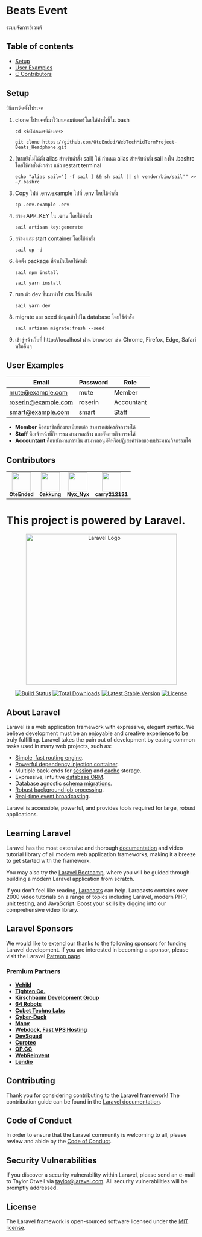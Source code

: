 # Beats Event
ระบบจัดการอีเวนต์

## Table of contents
- [Setup](#setup)
- [User Examples](#user-examples)
- [ඞ Contributors](#contributors)

## Setup
วิธีการติดตั้งโปรเจค
1. clone โปรเจคนี้มาใว้บนคอมพิเตอร์โดยใส่คำสั่งนี้ใน bash
    ```
    cd <ชื่อโฟล์เดอร์ที่ต้องการ>
    ```
    ```
    git clone https://github.com/OteEnded/WebTechMidTermProject-Beats_Headphone.git
    ```
2.  (หากยังไม่ได้ตั้ง alias สำหรับคำสั่ง sail) ให้ กำหนด alias สำหรับคำสั่ง sail ลงใน .bashrc โดยใช้คำสั่งดังกล่าว แล้ว restart terminal
    ```
    echo "alias sail='[ -f sail ] && sh sail || sh vendor/bin/sail'" >> ~/.bashrc
    ```
3. Copy ไฟล์ .env.example ไปที่ .env โดยใช้คำสั่ง
    ```
    cp .env.example .env
    ```
4. สร้าง APP_KEY ใน .env โดยใช้คำสั่ง
   ```
   sail artisan key:generate
   ```
5. สร้าง และ start container โดยใช้คำสั่ง
    ```
    sail up -d
    ```
6. ติดตั้ง package ที่จำเป็นโดยใช้คำสั่ง
    ```
    sail npm install
    ```
    ```
    sail yarn install
    ```
7. run ตัว dev ขึ้นมาทำให้ css ใช้งานได้
    ```
    sail yarn dev
    ```
8. migrate และ seed ข้อมูลเข้าไปใน database โดยใช้คำสั่ง
    ```
    sail artisan migrate:fresh --seed
    ```
9. เข้าสู่หน้าเว็บที่ http://localhost ผ่าน browser เช่น Chrome, Firefox, Edge, Safari หรืออื่นๆ

## User Examples
| Email               | Password | Role       |
|---------------------|----------|------------|
| mute@example.com    | mute     | Member     |
| roserin@example.com | roserin  | Accountant |
| smart@example.com   | smart    | Staff      |

* **Member** คือสมาชิกที่ลงทะเบียนแล้ว สามารถสมัครกิจกรรมได้
* **Staff** คือเจ้าหน้าที่กิจกรรม สามารถสร้าง และจัดการกิจกรรมได้
* **Accountant** คือพนักงานการเงิน สามารถอนุมัติหรือปฏิเสธคำร้องของบประมาณกิจกรรมได้

## Contributors
<table>
<tr>
<td align="center">
    <a href = "https://github.com/OteEnded">
        <img src = "https://avatars.githubusercontent.com/u/98574548?s=50" width="50" height="50"/><br>
        <sub><b> OteEnded </b> </sub>
    </a>
    <br>
</td>

<td align="center">
    <a href = "https://github.com/0akkung">
        <img src = "https://avatars.githubusercontent.com/u/98578165?s=50" width="50" height="50"/><br>
        <sub><b> 0akkung </b> </sub>
    </a>
    <br>
</td>

<td align="center">
    <a href = "https://github.com/NyxTheeranut">
        <img src = "https://avatars.githubusercontent.com/u/98580582?s=50" width="50" height="50"/><br>
        <sub><b> Nyx_Nyx </b> </sub>
    </a>
    <br>
</td>

<td align="center">
    <a href = "https://github.com/carry212121">
        <img src = "https://avatars.githubusercontent.com/u/98574257?s=50" width="50" height="50"/><br>
        <sub><b> carry212121 </b> </sub>
    </a>
    <br>
</td>
</tr>
</table>

<h1>This project is powered by Laravel.</h1>

<p align="center"><a href="https://laravel.com" target="_blank"><img src="https://raw.githubusercontent.com/laravel/art/master/logo-lockup/5%20SVG/2%20CMYK/1%20Full%20Color/laravel-logolockup-cmyk-red.svg" width="400" alt="Laravel Logo"></a></p>

<p align="center">
<a href="https://github.com/laravel/framework/actions"><img src="https://github.com/laravel/framework/workflows/tests/badge.svg" alt="Build Status"></a>
<a href="https://packagist.org/packages/laravel/framework"><img src="https://img.shields.io/packagist/dt/laravel/framework" alt="Total Downloads"></a>
<a href="https://packagist.org/packages/laravel/framework"><img src="https://img.shields.io/packagist/v/laravel/framework" alt="Latest Stable Version"></a>
<a href="https://packagist.org/packages/laravel/framework"><img src="https://img.shields.io/packagist/l/laravel/framework" alt="License"></a>
</p>

## About Laravel

Laravel is a web application framework with expressive, elegant syntax. We believe development must be an enjoyable and creative experience to be truly fulfilling. Laravel takes the pain out of development by easing common tasks used in many web projects, such as:

- [Simple, fast routing engine](https://laravel.com/docs/routing).
- [Powerful dependency injection container](https://laravel.com/docs/container).
- Multiple back-ends for [session](https://laravel.com/docs/session) and [cache](https://laravel.com/docs/cache) storage.
- Expressive, intuitive [database ORM](https://laravel.com/docs/eloquent).
- Database agnostic [schema migrations](https://laravel.com/docs/migrations).
- [Robust background job processing](https://laravel.com/docs/queues).
- [Real-time event broadcasting](https://laravel.com/docs/broadcasting).

Laravel is accessible, powerful, and provides tools required for large, robust applications.

## Learning Laravel

Laravel has the most extensive and thorough [documentation](https://laravel.com/docs) and video tutorial library of all modern web application frameworks, making it a breeze to get started with the framework.

You may also try the [Laravel Bootcamp](https://bootcamp.laravel.com), where you will be guided through building a modern Laravel application from scratch.

If you don't feel like reading, [Laracasts](https://laracasts.com) can help. Laracasts contains over 2000 video tutorials on a range of topics including Laravel, modern PHP, unit testing, and JavaScript. Boost your skills by digging into our comprehensive video library.

## Laravel Sponsors

We would like to extend our thanks to the following sponsors for funding Laravel development. If you are interested in becoming a sponsor, please visit the Laravel [Patreon page](https://patreon.com/taylorotwell).

### Premium Partners

- **[Vehikl](https://vehikl.com/)**
- **[Tighten Co.](https://tighten.co)**
- **[Kirschbaum Development Group](https://kirschbaumdevelopment.com)**
- **[64 Robots](https://64robots.com)**
- **[Cubet Techno Labs](https://cubettech.com)**
- **[Cyber-Duck](https://cyber-duck.co.uk)**
- **[Many](https://www.many.co.uk)**
- **[Webdock, Fast VPS Hosting](https://www.webdock.io/en)**
- **[DevSquad](https://devsquad.com)**
- **[Curotec](https://www.curotec.com/services/technologies/laravel/)**
- **[OP.GG](https://op.gg)**
- **[WebReinvent](https://webreinvent.com/?utm_source=laravel&utm_medium=github&utm_campaign=patreon-sponsors)**
- **[Lendio](https://lendio.com)**

## Contributing

Thank you for considering contributing to the Laravel framework! The contribution guide can be found in the [Laravel documentation](https://laravel.com/docs/contributions).

## Code of Conduct

In order to ensure that the Laravel community is welcoming to all, please review and abide by the [Code of Conduct](https://laravel.com/docs/contributions#code-of-conduct).

## Security Vulnerabilities

If you discover a security vulnerability within Laravel, please send an e-mail to Taylor Otwell via [taylor@laravel.com](mailto:taylor@laravel.com). All security vulnerabilities will be promptly addressed.

## License

The Laravel framework is open-sourced software licensed under the [MIT license](https://opensource.org/licenses/MIT).
